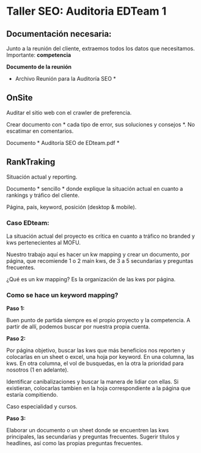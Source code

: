 # Taller SEO: Auditoria EDTeam 1

## Documentación necesaria:

Junto a la reunión del cliente, extraemos todos los datos que necesitamos.
Importante: __competencia__

__Documento de la reunión__

* Archivo Reunión para la Auditoría SEO * 

## OnSite

Auditar el sitio web con el crawler de preferencia.

Crear documento con * cada tipo de error, sus soluciones y consejos *. No escatimar en comentarios.

Documento * Auditoría SEO de EDteam.pdf *

## RankTraking

Situación actual y reporting.

Documento * sencillo  * donde explique la situación actual en cuanto a rankings y tráfico del cliente.

Página, país, keyword, posición (desktop & mobile).

### Caso EDteam:

La situación actual del proyecto es crítica en cuanto a tráfico no branded y kws pertenecientes al MOFU.

Nuestro trabajo aquí es hacer un kw mapping y crear un documento, por página, que recomiende 1 o 2 main kws, de 3 a 5 secundarias y preguntas frecuentes.

¿Qué es un kw mapping? Es la organización de las kws por página.

### Como se hace un keyword mapping?

__Paso 1:__

Buen punto de partida siempre es el propio proyecto y la competencia. A partir de allí, podemos buscar por nuestra propia cuenta.

__Paso 2:__

Por página objetivo, buscar las kws que más beneficios nos reporten y colocarlas en un sheet o excel, una hoja por keyword. En una columna, las kws. En otra columna, el vol de busquedas, en la otra la prioridad para nosotros (1 en adelante).

Identificar canibalizaciones y buscar la manera de lidiar con ellas. Si existieran, colocarlas tambien en la hoja correspondiente a la página que estaría compitiendo.

Caso especialidad y cursos.

__Paso 3:__

Elaborar un documento o un sheet donde se encuentren las kws principales, las secundarias y preguntas frecuentes. Sugerir títulos y headlines, así como las propias preguntas frecuentes.
